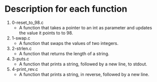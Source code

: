# Description for each function
1. 0-reset_to_98.c
   * A function that takes a pointer to an int as parameter and updates the value it points to to 98.
2. 1-swap.c
   * A function that swaps the values of two integers.
3. 2-strlen.c
   * A function that returns the length of a string.
4. 3-puts.c
   * A function that prints a string, followed by a new line, to stdout.
5. 4-print_rev.c
   * A function that prints a string, in reverse, followed by a new line.
